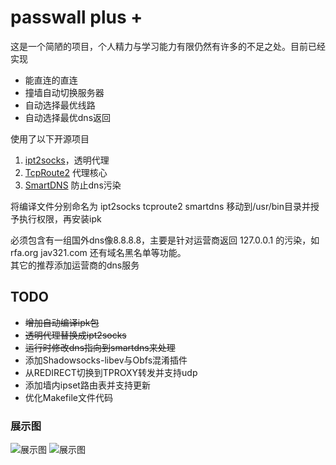 # passwall plus +

这是一个简陋的项目，个人精力与学习能力有限仍然有许多的不足之处。目前已经实现

- 能直连的直连
- 撞墙自动切换服务器
- 自动选择最优线路
- 自动选择最优dns返回
    
使用了以下开源项目
    
1. [ipt2socks](https://github.com/zfl9/ipt2socks)，透明代理   
2. [TcpRoute2](https://github.com/GameXG/TcpRoute2) 代理核心   
3. [SmartDNS](https://github.com/pymumu/smartdns) 防止dns污染  

将编译文件分别命名为 ipt2socks tcproute2 smartdns 移动到/usr/bin目录并授予执行权限，再安装ipk

必须包含有一组国外dns像8.8.8.8，主要是针对运营商返回 127.0.0.1 的污染，如 rfa.org jav321.com 还有域名黑名单等功能。  
其它的推荐添加运营商的dns服务

## TODO
* ~~增加自动编译ipk包~~  
* ~~透明代理替换成ipt2socks~~  
* ~~运行时修改dns指向到smartdns来处理~~
* 添加Shadowsocks-libev与Obfs混淆插件
* 从REDIRECT切换到TPROXY转发并支持udp
* 添加墙内ipset路由表并支持更新
* 优化Makefile文件代码
### 展示图
<img src="https://github.com/yiguihai/luci-app-passwall/raw/master/view/1.png" alt="展示图" title="查看图片" />
<img src="https://github.com/yiguihai/luci-app-passwall/raw/master/view/2.png" alt="展示图" title="查看图片" />
